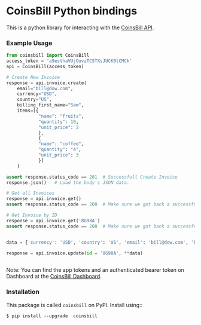# CoinsBill Python bindings 


This is a python library for interacting with the [CoinsBill API](hhttps://www.coinsbill.com/developers).

### Example Usage

```python
from coinsbill import CoinsBill
access_token = 'a9esthaVUjOuvzTCSTXsJUCK0lCMCk'
api = CoinsBill(access_token)

# Create New Invoice
response = api.invoice.create( 
    email="bill@dow.com",
    currency="USD",
    country="US",
    billing_first_name="Sam",
    items=[{
            "name": "fruits", 
            "quantity": 10, 
            "unit_price": 2
            }, 
            {
            "name": "coffee", 
            "quantity": "4", 
            "unit_price": 3 
            }] 
    )

assert response.status_code == 201  # Successfull Create Invoice 
response.json()   # Load the body's JSON data.

# Get all Invoices
response = api.invoice.get()
assert response.status_code == 200  # Make sure we got back a successful response.

# Get Invoice by ID
response = api.invoice.get('8G98A')
assert response.status_code == 200  # Make sure we got back a successful response.


data = {'currency': 'USD', 'country': 'US', 'email': 'bill@dow.com', 'billing_first_name': 'Sam', 'billing_last_name': 'Smith', 'items': [{ "name": "api Name", "quantity": 10, "unit_price": 2}, { "name": "api 2", "quantity": "4", "unit_price": 3 }] }

response = api.invoice.update(id = '8G98A', **data) 
   

```

Note:  You can find the app tokens and an authenticated bearer token on Dashboard at the [CoinsBill Dashboard](https://www.coinsbill.com/dashboard).

### Installation 

This package is called ``coinsbill`` on PyPI. Install using::

    $ pip install --upgrade  coinsbill


